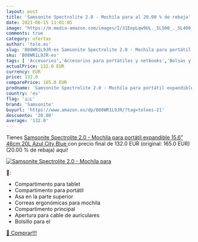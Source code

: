 ```yaml
---
layout: post
title: 'Samsonite Spectrolite 2.0 - Mochila para al 20.00 % de rebaja'
date: 2021-06-15 11:01:05
image: 'https://m.media-amazon.com/images/I/31EepLqw9UL._SL500_._SL400_.jpg'
comments: true
category: ofertas
author: 'tole.es'
slug: 'B08WR1L9JR-es Samsonite Spectrolite 2.0 - Mochila para portátil...'
sku: 'B08WR1L9JR-es'
tags: [ 'Accesorios','Accesorios para portátiles y netbooks','Bolsas y fundas para portátiles y netbooks','Informática','Mochilas para portátiles y netbooks','mochila','samsonite', ]
actualPrice: 132.0 EUR
currency: EUR
price: 132.0
comparePrice: 165.0 EUR
prodname: 'Samsonite Spectrolite 2.0 - Mochila para portátil expandible 15.6”  46cm  20L  Azul  City Blue '
country: 'es'
flag: '🇪🇸'
brand: 'Samsonite'
buyurl: 'https://www.amazon.es/dp/B08WR1L9JR/?tag=tolees-21'
descuento: '20.00'
average: '132.0'
---
```


Tienes [Samsonite Spectrolite 2.0 - Mochila para portátil expandible 15.6”  46cm  20L  Azul  City Blue ](https://www.amazon.es/dp/B08WR1L9JR/?tag=tolees-21) con precio final de  132.0 EUR (original: 165.0 EUR) (20.00 %  de rebaja) aqui!

[![Samsonite Spectrolite 2.0 - Mochila para](https://m.media-amazon.com/images/I/31EepLqw9UL._SL500_._SL400_.jpg)](https://www.amazon.es/dp/B08WR1L9JR/?tag=tolees-21)

🔎:

- Compartimento para tablet
- Compartimento para portátil
- Asa en la parte superior
- Correas ergonómicas para mochila
- Compartimento principal
- Apertura para cable de auriculares
- Bolsillo para el

[🛒 Comprar!!!](https://www.amazon.es/dp/B08WR1L9JR/?tag=tolees-21)
